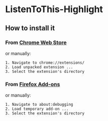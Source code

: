 # ListenToThis-Highlight
## How to install it

### From [Chrome Web Store](https://chrome.google.com/webstore/detail/rlistentothis-highlight/hechafijpdolinlblapoahpngoacfcmp)

or manually:

```
1. Navigate to chrome://extensions/
2. Load unpacked extension ...
3. Select the extension's directory
```

### From [Firefox Add-ons](https://addons.mozilla.org/en-US/firefox/addon/listentothis-highlight/)

or manually:

```
1. Navigate to about:debugging
2. Load temporary add-on ...
3. Select the extension's directory
```
